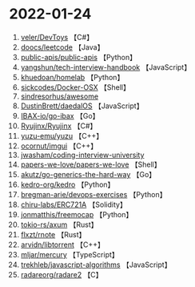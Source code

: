 # 2022-01-24

1. [veler/DevToys](https://github.com/veler/DevToys) 【C#】
2. [doocs/leetcode](https://github.com/doocs/leetcode) 【Java】
3. [public-apis/public-apis](https://github.com/public-apis/public-apis) 【Python】
4. [yangshun/tech-interview-handbook](https://github.com/yangshun/tech-interview-handbook) 【JavaScript】
5. [khuedoan/homelab](https://github.com/khuedoan/homelab) 【Python】
6. [sickcodes/Docker-OSX](https://github.com/sickcodes/Docker-OSX) 【Shell】
7. [sindresorhus/awesome](https://github.com/sindresorhus/awesome) 
8. [DustinBrett/daedalOS](https://github.com/DustinBrett/daedalOS) 【JavaScript】
9. [IBAX-io/go-ibax](https://github.com/IBAX-io/go-ibax) 【Go】
10. [Ryujinx/Ryujinx](https://github.com/Ryujinx/Ryujinx) 【C#】
11. [yuzu-emu/yuzu](https://github.com/yuzu-emu/yuzu) 【C++】
12. [ocornut/imgui](https://github.com/ocornut/imgui) 【C++】
13. [jwasham/coding-interview-university](https://github.com/jwasham/coding-interview-university) 
14. [papers-we-love/papers-we-love](https://github.com/papers-we-love/papers-we-love) 【Shell】
15. [akutz/go-generics-the-hard-way](https://github.com/akutz/go-generics-the-hard-way) 【Go】
16. [kedro-org/kedro](https://github.com/kedro-org/kedro) 【Python】
17. [bregman-arie/devops-exercises](https://github.com/bregman-arie/devops-exercises) 【Python】
18. [chiru-labs/ERC721A](https://github.com/chiru-labs/ERC721A) 【Solidity】
19. [jonmatthis/freemocap](https://github.com/jonmatthis/freemocap) 【Python】
20. [tokio-rs/axum](https://github.com/tokio-rs/axum) 【Rust】
21. [flxzt/rnote](https://github.com/flxzt/rnote) 【Rust】
22. [arvidn/libtorrent](https://github.com/arvidn/libtorrent) 【C++】
23. [mljar/mercury](https://github.com/mljar/mercury) 【TypeScript】
24. [trekhleb/javascript-algorithms](https://github.com/trekhleb/javascript-algorithms) 【JavaScript】
25. [radareorg/radare2](https://github.com/radareorg/radare2) 【C】
